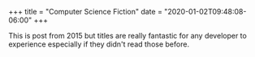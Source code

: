+++
title = "Computer Science Fiction"
date = "2020-01-02T09:48:08-06:00"
+++

This is post from 2015 but titles are really fantastic for any developer to experience especially if they didn't read those before.
